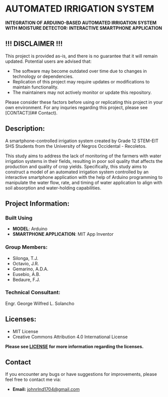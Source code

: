 # AUTOMATED IRRIGATION SYSTEM


**INTEGRATION OF ARDUINO-BASED AUTOMATED IRRIGATION SYSTEM 
WITH MOISTURE DETECTOR: INTERACTIVE SMARTPHONE APPLICATION**


## !!! DISCLAIMER !!!

This project is provided as-is, and there is no guarantee that it will remain updated. Potential users are advised that:
- The software may become outdated over time due to changes in technology or dependencies.
- Replication of this project may require updates or modifications to maintain functionality.
- The maintainers may not actively monitor or update this repository.

Please consider these factors before using or replicating this project in your own environment. For any inquries regarding this project, please see [CONTACT](## Contact).


## Description:

A smartphone-controlled irrigation system created by Grade 12 STEM-EIT SHS Students from the University of Negros Occidental - Recoletos.

This study aims to address the lack of monitoring of the farmers with water irrigation systems in their fields, resulting in poor soil quality that
affects the production and quality of crop yields. Specifically, this study aims to construct a model of an automated irrigation system controlled by
an interactive smartphone application with the help of Arduino programming to manipulate the water flow, rate, and timing of water application to 
align with soil absorption and water-holding capabilities.


## Project Information:

### Built Using
- **MODEL**: Arduino
- **SMARTPHONE APPLICATION**: MIT App Inventor
  
### Group Members:
- Silonga, T.J.
- Octavio, J.R.
- Gemarino, A.D.A.
- Eusebio, A.B.
- Bedaure, F.J.
  
### Technical Consultant:
Engr. George Wilfred L. Solancho


## Licenses:

- MIT License
- Creative Commons Attribution 4.0 International License

**Please see [LICENSE](LICENSE) for more information regarding the licenses.**


## Contact

If you encounter any bugs or have suggestions for improvements, please feel free to contact me via:
- **Email:** [johnrlnd1704@gmail.com](https://mail.google.com/mail/?view=cm&fs=1&to=johnrlnd1704@gmail.com)
